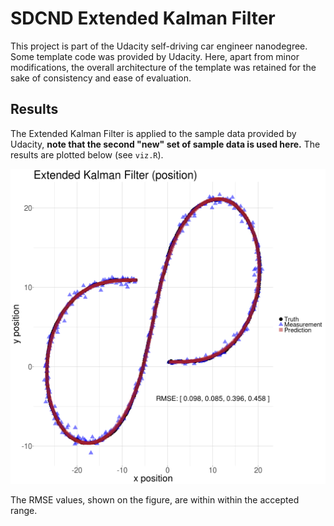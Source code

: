 # SDCND Extended Kalman Filter

This project is part of the Udacity self-driving car engineer nanodegree.  
Some template code was  provided  by Udacity. Here, apart from minor modifications, the overall architecture of the template was retained for the sake of consistency and ease of evaluation. 


## Results
The Extended Kalman Filter is applied to the sample data provided by Udacity, **note that the second "new" set of sample data is used here.** The results are plotted below (see `viz.R`). 

![EKF Results.](sample-data-output.png)

The RMSE values, shown on the figure, are within within the accepted range.


